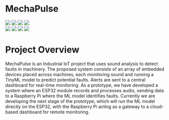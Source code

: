 # MechaPulse
<a href="https://www.python.org/"><img src="https://img.shields.io/badge/Python-3776AB?style=flat&logo=python&logoColor=white"/></a>
<a href="https://isocpp.org/"><img src="https://img.shields.io/badge/C++-00599C?style=flat&logo=c%2B%2B&logoColor=white"/></a>
<a href="https://streamlit.io/"><img src="https://img.shields.io/badge/Streamlit-FF4B4B?style=flat&logo=streamlit&logoColor=white"/></a>
<a href="https://fastapi.tiangolo.com/"><img src="https://img.shields.io/badge/FastAPI-009688?style=flat&logo=fastapi&logoColor=white"/></a>              
<a href="https://www.raspberrypi.org/"><img src="https://img.shields.io/badge/Raspberry%20Pi-A22846?style=flat&logo=raspberry-pi&logoColor=white"/></a>
<a href="https://www.espressif.com/en/products/socs/esp32"><img src="https://img.shields.io/badge/ESP32-000000?style=flat&logo=espressif&logoColor=white"/></a>
<a href="https://code.visualstudio.com/"><img src="https://img.shields.io/badge/VS%20Code-007ACC?style=flat&logo=visual-studio-code&logoColor=white"/></a> 
<a href="https://jupyter.org/"><img src="https://img.shields.io/badge/Jupyter-F37626?style=flat&logo=jupyter&logoColor=white"/></a>
# Project Overview
MechaPulse is an Industrial IoT project that uses sound analysis to detect faults in machinery. The proposed system consists of an array of embedded devices placed across machines, each monitoring sound and running a TinyML model to predict potential faults. Alerts are sent to a central dashboard for real-time monitoring. As a prototype, we have developed a system where an ESP32 module records and processes audio, sending data to a Raspberry Pi where the ML model identifies faults. Currently we are developing the next stage of the prototype, which will run the ML model directly on the ESP32, with the Raspberry Pi acting as a gateway to a cloud-based dashboard for remote monitoring.
